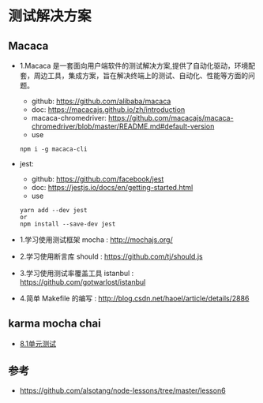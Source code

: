 # 测试解决方案

## Macaca

- 1.Macaca 是一套面向用户端软件的测试解决方案,提供了自动化驱动，环境配套，周边工具，集成方案，旨在解决终端上的测试、自动化、性能等方面的问题。
  - github: https://github.com/alibaba/macaca
  - doc: https://macacajs.github.io/zh/introduction
  - macaca-chromedriver: https://github.com/macacajs/macaca-chromedriver/blob/master/README.md#default-version
  - use
  ```
  npm i -g macaca-cli
  ```


- jest:
  - github: https://github.com/facebook/jest
  - doc: https://jestjs.io/docs/en/getting-started.html
  - use
  ```
  yarn add --dev jest
  or
  npm install --save-dev jest
  ```


- 1.学习使用测试框架 mocha : http://mochajs.org/
- 2.学习使用断言库 should : https://github.com/tj/should.js
- 3.学习使用测试率覆盖工具 istanbul : https://github.com/gotwarlost/istanbul
- 4.简单 Makefile 的编写 : http://blog.csdn.net/haoel/article/details/2886

## karma mocha chai

- [8.1单元测试](https://github.com/fairyly/mynodejs/blob/gh-pages/8.1.1%20%E5%8D%95%E5%85%83%E6%B5%8B%E8%AF%95.md)


## 参考
- https://github.com/alsotang/node-lessons/tree/master/lesson6


